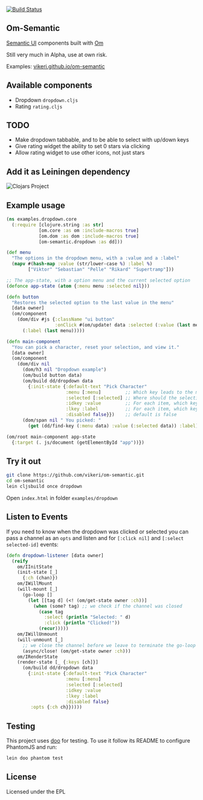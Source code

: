 [![Build Status](https://travis-ci.org/vikeri/om-semantic.svg?branch=master)](https://travis-ci.org/vikeri/om-semantic)
## Om-Semantic

[Semantic UI](https://github.com/semantic-org/semantic-ui/) components built with [Om](https://github.com/omcljs/om)

Still very much in Alpha, use at own risk.

Examples: [vikeri.github.io/om-semantic](http://vikeri.github.io/om-semantic/)

## Available components

- Dropdown `dropdown.cljs`
- Rating `rating.cljs`

## TODO

- Make dropdown tabbable, and to be able to select with up/down keys
- Give rating widget the ability to set 0 stars via clicking
- Allow rating widget to use other icons, not just stars

## Add it as Leiningen dependency

![Clojars Project](http://clojars.org/om-semantic/latest-version.svg)

## Example usage

```clj
(ns examples.dropdown.core
  (:require [clojure.string :as str]
            [om.core :as om :include-macros true]
            [om.dom :as dom :include-macros true]
            [om-semantic.dropdown :as dd]))

(def menu
  "The options in the dropdown menu, with a :value and a :label"
  (mapv #(hash-map :value (str/lower-case %) :label %)
        ["Viktor" "Sebastian" "Pelle" "Rikard" "Supertramp"]))

;; The app-state, with a option menu and the current selected option
(defonce app-state (atom {:menu menu :selected nil}))

(defn button
  "Restores the selected option to the last value in the menu"
  [data owner]
  (om/component
    (dom/div #js {:className "ui button"
                  :onClick #(om/update! data :selected (:value (last menu)))}
      (:label (last menu)))))

(defn main-component
  "You can pick a character, reset your selection, and view it."
  [data owner]
  (om/component
    (dom/div nil
      (dom/h3 nil "Dropdown example")
      (om/build button data)
      (om/build dd/dropdown data
        {:init-state {:default-text "Pick Character"
                      :menu [:menu]         ;; Which key leads to the menu in data
                      :selected [:selected] ;; Where should the selection be placed
                      :idkey :value         ;; For each item, which key returns the id
                      :lkey :label          ;; For each item, which key returns the label
                      :disabled false}})    ;; default is false
      (dom/span nil " You picked: "
        (get (dd/find-key (:menu data) :value (:selected data)) :label)))))

(om/root main-component app-state
  {:target (. js/document (getElementById "app"))})
```

## Try it out

```sh
git clone https://github.com/vikeri/om-semantic.git
cd om-semantic
lein cljsbuild once dropdown
```
Open `index.html` in folder `examples/dropdown`

## Listen to Events

If you need to know when the dropdown was clicked or selected you can
pass a channel as an `opts` and listen and for `[:click nil]` and
`[:select selected-id]` events:

```clj
(defn dropdown-listener [data owner]
  (reify
    om/IInitState
    (init-state [_]
      {:ch (chan)})
    om/IWillMount
    (will-mount [_]
      (go-loop []
        (let [[tag d] (<! (om/get-state owner :ch))]
          (when (some? tag) ;; we check if the channel was closed
            (case tag
              :select (println "Selected: " d)
              :click (println "Clicked!"))
            (recur)))))
    om/IWillUnmount
    (will-unmount [_]
      ;; we close the channel before we leave to terminate the go-loop
      (async/close! (om/get-state owner :ch)))
    om/IRenderState
    (render-state [_ {:keys [ch]}]
      (om/build dd/dropdown data
        {:init-state {:default-text "Pick Character"
                      :menu [:menu]
                      :selected [:selected]
                      :idkey :value
                      :lkey :label
                      :disabled false}
		 :opts {:ch ch}}))))
```

## Testing

This project uses [doo](https://github.com/bensu/doo) for testing. To
use it follow its README to configure PhantomJS and run:

```sh
lein doo phantom test
```

## License

Licensed under the EPL
